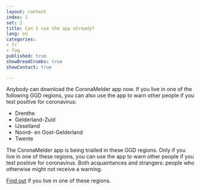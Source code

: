 ```yaml
---
layout: content
index: 1
set: 2
title: Can I use the app already? 
lang: en
categories:
- fr
- faq
published: true
showBreadCrumbs: true
showContact: true

---
```


Anybody can download the CoronaMelder app now. If you live in one of the following GGD regions, you can also use the app to warn other people if you test positive for coronavirus:
-	Drenthe
-	Gelderland-Zuid
-	IJsselland
-	Noord- en Oost-Gelderland
-	Twente

The CoronaMelder app is being trialled in these GGD regions. Only if you live in one of these regions, you can use the app to warn other people if you test positive for coronavirus. Both acquaintances and strangers: people who otherwise might not receive a warning.

<a href="https://www.regioatlas.nl/indelingen/indelingen_indeling/t/ggd_s" target="_blank" rel="noopener noreferrer">Find out</a> if you live in one of these regions. 

